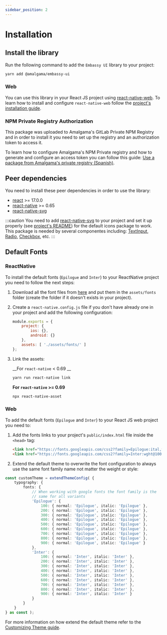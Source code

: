 ```yaml
---
sidebar_position: 2
---
```


# Installation

## Install the library

Run the following command to add the `Embassy UI` library to your project:

```sh
yarn add @amalgama/embassy-ui
```

### Web
You can use this library in your React JS project using [react-native-web](https://necolas.github.io/react-native-web/). To learn how to install and configure `react-native-web` follow the [project's installation guide](https://necolas.github.io/react-native-web/docs/installation/).

### NPM Private Registry Authorization
This package was uploaded to Amalgama's GitLab Private NPM Registry and in order to install it you need to set up the registry and an authorization token to access it.

To learn how to configure Amalgama's NPM Private registry and how to generate and configure an access token you can follow this guide: [Use a package from Amalgama's private registry (Spanish)](https://amalgamaco.notion.site/Usar-un-paquete-de-NPM-de-amalgama-14c007d2e6054f78880792cc613e44da).

## Peer dependencies
You need to install these peer dependencies in order to use the library:

- [react](https://www.npmjs.com/package/react) >= 17.0.0
- [react-native](https://www.npmjs.com/package/react-native) >= 0.65
- [react-native-svg](https://www.npmjs.com/package/react-native-svg)

:::caution
You need to add [react-native-svg](https://www.npmjs.com/package/react-native-svg) to your project and set it up properly (see [project's README](https://github.com/react-native-svg/react-native-svg#installation)) for the default icons package to work. This package is needed by several componentes including: [TextInput](../components/text_input.md), [Radio](../components/radio.md), [Checkbox](../components/checkbox.md), etc.
:::

## Default Fonts

### ReactNative

To install the default fonts (`Epilogue` and `Inter`) to your ReactNative project you need to follow the next steps:

1. Download all the font files from [here](https://git.amalgama.co/amalgama/packages/npm/embassy-ui/-/tree/main/example/assets/fonts) and put them in the `assets/fonts` folder (create the folder if it doesn't exists in your project).
2. Create a `react-native.config.js` file if you don't have already one in your project and add the following configuration:
	```js
	module.exports = {
		project: {
			ios: {},
			android: {}
		},
		assets: [ './assets/fonts/' ]
	};
	```
3. Link the assets:

	__For `react-native` < 0.69 __ 
	```sh
	yarn run react-native link
	```

	__For `react-native` >= 0.69__
	```sh
	npx react-native-asset
	```

### Web

To add the default fonts (`Epilogue` and `Inter`) to your React JS web project you need to:

1. Add the fonts links to your project's `public/index.html` file inside the `<head>` tag:
	```html
	<link href="https://fonts.googleapis.com/css2?family=Epilogue:ital,wght@0,100;0,200;0,300;0,400;0,500;0,600;0,800;0,900;1,100;1,200;1,300;1,400;1,500;1,600;1,700;1,800;1,900&display=swap" rel="stylesheet">
    <link href="https://fonts.googleapis.com/css2?family=Inter:wght@100;200;300;400;500;600;700;800;900&display=swap" rel="stylesheet">
	 ```
2. Extend the default theme to overwrite the font configuration to always use the same font family name not matter the weight or style:

```ts
const customTheme = extendThemeConfig( {
	typography: {
		fonts: {
			// When working with google fonts the font family is the
			// same for all variants
			'Epilogue': {
				100: { normal: 'Epilogue', italic: 'Epilogue' },
				200: { normal: 'Epilogue', italic: 'Epilogue' },
				300: { normal: 'Epilogue', italic: 'Epilogue' },
				400: { normal: 'Epilogue', italic: 'Epilogue' },
				500: { normal: 'Epilogue', italic: 'Epilogue' },
				600: { normal: 'Epilogue', italic: 'Epilogue' },
				700: { normal: 'Epilogue', italic: 'Epilogue' },
				800: { normal: 'Epilogue', italic: 'Epilogue' },
				900: { normal: 'Epilogue', italic: 'Epilogue' }
			},
			'Inter': {
				100: { normal: 'Inter', italic: 'Inter' },
				200: { normal: 'Inter', italic: 'Inter' },
				300: { normal: 'Inter', italic: 'Inter' },
				400: { normal: 'Inter', italic: 'Inter' },
				500: { normal: 'Inter', italic: 'Inter' },
				600: { normal: 'Inter', italic: 'Inter' },
				700: { normal: 'Inter', italic: 'Inter' },
				800: { normal: 'Inter', italic: 'Inter' },
				900: { normal: 'Inter', italic: 'Inter' }
			}
		}
	}
} as const );
```

For more information on how extend the default theme refer to the [Customizing Theme guide](../theming/customizing_theme.md).